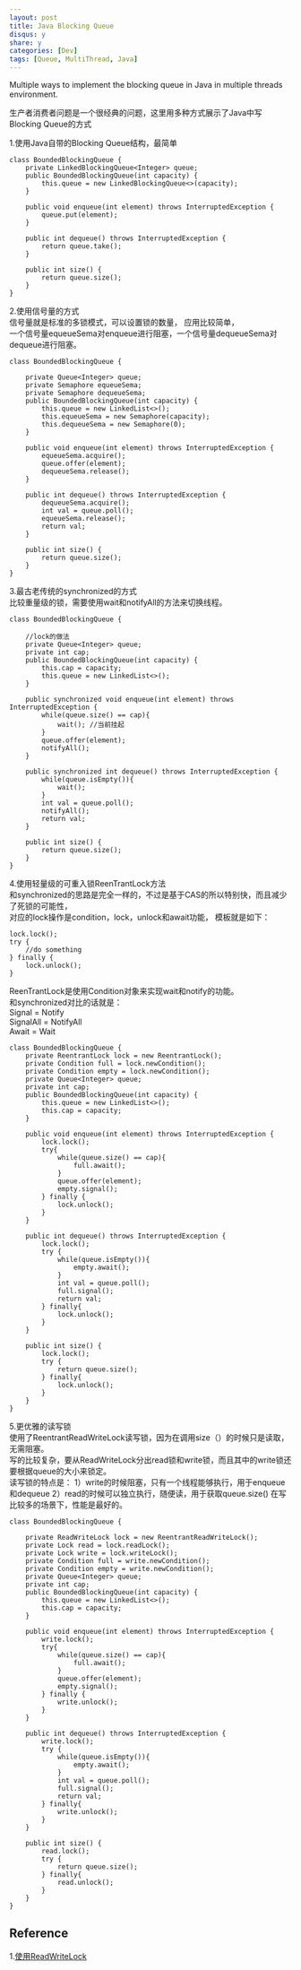 ```yaml
---
layout: post
title: Java Blocking Queue
disqus: y
share: y
categories: [Dev]
tags: [Queue, MultiThread, Java]
---
```


Multiple ways to implement the blocking queue in Java in multiple threads environment.

生产者消费者问题是一个很经典的问题，这里用多种方式展示了Java中写Blocking Queue的方式

1.使用Java自带的Blocking Queue结构，最简单
```
class BoundedBlockingQueue {
    private LinkedBlockingQueue<Integer> queue;
    public BoundedBlockingQueue(int capacity) {
        this.queue = new LinkedBlockingQueue<>(capacity);
    }
    
    public void enqueue(int element) throws InterruptedException {
        queue.put(element);
    }
    
    public int dequeue() throws InterruptedException {
        return queue.take();
    }
    
    public int size() {
        return queue.size();
    }
}
```

2.使用信号量的方式  
信号量就是标准的多锁模式，可以设置锁的数量， 应用比较简单，    
一个信号量equeueSema对enqueue进行阻塞，一个信号量dequeueSema对dequeue进行阻塞。
```
class BoundedBlockingQueue {

    private Queue<Integer> queue;
    private Semaphore equeueSema;
    private Semaphore dequeueSema;
    public BoundedBlockingQueue(int capacity) {
        this.queue = new LinkedList<>();
        this.equeueSema = new Semaphore(capacity);
        this.dequeueSema = new Semaphore(0);
    }
    
    public void enqueue(int element) throws InterruptedException {
        equeueSema.acquire();
        queue.offer(element);
        dequeueSema.release();
    }
    
    public int dequeue() throws InterruptedException {
        dequeueSema.acquire();
        int val = queue.poll();
        equeueSema.release();
        return val;
    }
    
    public int size() {
        return queue.size();
    }
}
```

3.最古老传统的synchronized的方式  
比较重量级的锁，需要使用wait和notifyAll的方法来切换线程。  
```
class BoundedBlockingQueue {

    //lock的做法
    private Queue<Integer> queue;
    private int cap;
    public BoundedBlockingQueue(int capacity) {
        this.cap = capacity;
        this.queue = new LinkedList<>();
    }
    
    public synchronized void enqueue(int element) throws InterruptedException {
        while(queue.size() == cap){
            wait(); //当前挂起
        }
        queue.offer(element);
        notifyAll();
    }
    
    public synchronized int dequeue() throws InterruptedException {
        while(queue.isEmpty()){
            wait(); 
        }
        int val = queue.poll();
        notifyAll();
        return val;
    }
    
    public int size() {
        return queue.size();
    }
}
```

4.使用轻量级的可重入锁ReenTrantLock方法  
和synchronized的思路是完全一样的，不过是基于CAS的所以特别快，而且减少了死锁的可能性，  
对应的lock操作是condition，lock，unlock和await功能， 模板就是如下：  
```
lock.lock();
try {
	//do something
} finally {
	lock.unlock();
}
```
ReenTrantLock是使用Condition对象来实现wait和notify的功能。  
和synchronized对比的话就是：  
Signal = Notify  
SignalAll = NotifyAll  
Await = Wait  
```
class BoundedBlockingQueue {
    private ReentrantLock lock = new ReentrantLock();
    private Condition full = lock.newCondition();
    private Condition empty = lock.newCondition();
    private Queue<Integer> queue;
    private int cap;
    public BoundedBlockingQueue(int capacity) {
        this.queue = new LinkedList<>();
        this.cap = capacity;
    }
    
    public void enqueue(int element) throws InterruptedException {
        lock.lock();
        try{
            while(queue.size() == cap){
                full.await();
            }
            queue.offer(element);
            empty.signal();
        } finally {
            lock.unlock();
        }
    }
    
    public int dequeue() throws InterruptedException {
        lock.lock();
        try {
            while(queue.isEmpty()){
                empty.await();
            }
            int val = queue.poll();
            full.signal();
            return val;
        } finally{
            lock.unlock();
        }
    }
    
    public int size() {
        lock.lock();
        try {
            return queue.size();
        } finally{
            lock.unlock();
        }
    }
}
```

5.更优雅的读写锁  
使用了ReentrantReadWriteLock读写锁，因为在调用size（）的时候只是读取，无需阻塞。  
写的比较复杂，要从ReadWriteLock分出read锁和write锁，而且其中的write锁还要根据queue的大小来锁定。  
读写锁的特点是：
1）write的时候阻塞，只有一个线程能够执行，用于enqueue和dequeue
2）read的时候可以独立执行，随便读，用于获取queue.size()
在写比较多的场景下，性能是最好的。
```
class BoundedBlockingQueue {

    private ReadWriteLock lock = new ReentrantReadWriteLock();
    private Lock read = lock.readLock();
    private Lock write = lock.writeLock();
    private Condition full = write.newCondition();
    private Condition empty = write.newCondition();
    private Queue<Integer> queue;
    private int cap;
    public BoundedBlockingQueue(int capacity) {
        this.queue = new LinkedList<>();
        this.cap = capacity;
    }
    
    public void enqueue(int element) throws InterruptedException {
        write.lock();
        try{
            while(queue.size() == cap){
                full.await();
            }
            queue.offer(element);
            empty.signal();
        } finally {
            write.unlock();
        }
    }
    
    public int dequeue() throws InterruptedException {
        write.lock();
        try {
            while(queue.isEmpty()){
                empty.await();
            }
            int val = queue.poll();
            full.signal();
            return val;
        } finally{
            write.unlock();
        }
    }
    
    public int size() {
        read.lock();
        try {
            return queue.size();
        } finally{
            read.unlock();
        }
    }
}
```

Reference
----------
1.[使用ReadWriteLock](https://www.liaoxuefeng.com/wiki/1252599548343744/1306581002092578)  



